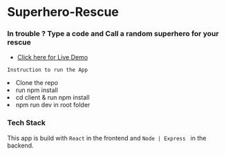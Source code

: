# Superhero-Rescue
### In trouble ? Type a code and Call a random superhero for your rescue

  * [Click here for Live Demo](https://lumiq-superhero.herokuapp.com/)
  
``` Instruction to run the App ```
<li> Clone the repo </li>
<li> run npm install </li>
<li> cd client & run npm install </li>
<li> npm run dev in root folder </li>

### Tech Stack
This app is build with ```React``` in the frontend and ```Node | Express ``` in the backend.
